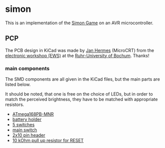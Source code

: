# simon

This is an implementation of the [Simon Game](https://en.wikipedia.org/wiki/Simon_(game)) on an AVR microcontroller.

## PCP

The PCB design in KiCad was made by [Jan Hermes](mailto:jan.hermes@rub.de) (MicroCRT) from the [electronic workshop (EWS)](https://etit.ruhr-uni-bochum.de/fakultaet/zentrale-einrichtungen/electronic-workshop/) at the [Ruhr-University of Bochum](www.ruhr-uni-bochum.de). Thanks!

### main components

The SMD components are all given in the KiCad files, but the main parts are listed below.

It should be noted, that one is free on the choice of LEDs, but in order to match the perceived brightness, they have to be matched with appropriate resistors.

- [ATmega168PB-MNR](https://www.mouser.de/ProductDetail/579-ATMEGA168PBMNR)
- [battery holder](https://www.mouser.de/ProductDetail/712-BAT-HLD-001-THM)
- [5 switches](https://www.mouser.de/ProductDetail/179-TS03665260LCRD67)
- [main switch](https://www.mouser.de/ProductDetail/179-SLW-108645-4ARAD)
- [2x10 pin header](https://www.mouser.de/ProductDetail/200-TSW10507TD)
- [10 kOhm pull up resistor for RESET](https://www.mouser.de/ProductDetail/71-RCA040210K0JNED)
